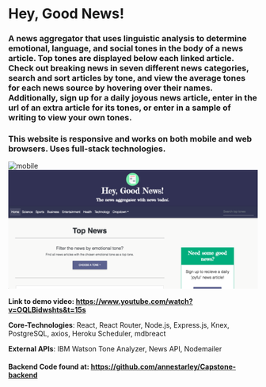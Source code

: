 # Hey, Good News!

### A news aggregator that uses linguistic analysis to determine emotional, language, and social tones in the body of a news article. Top tones are displayed below each linked article. Check out breaking news in seven different news categories, search and sort articles by tone, and view the average tones for each news source by hovering over their names. Additionally, sign up for a daily joyous news article, enter in the url of an extra article for its tones, or enter in a sample of writing to view your own tones.   
### This website is responsive and works on both mobile and web browsers. Uses full-stack technologies.   
![mobile](https://github.com/annestarley/Hey-Good-News-frontend-/blob/master/public/mobile-view.gif)
![web](https://github.com/annestarley/Hey-Good-News-frontend-/blob/master/public/web-view.png)
  
**Link to demo video: https://www.youtube.com/watch?v=OQLBidwshts&t=15s**

  
**Core-Technologies**: React, React Router, Node.js, Express.js, Knex, PostgreSQL, axios, Heroku Scheduler, mdbreact  
    
**External APIs**: IBM Watson Tone Analyzer, News API, Nodemailer  
  
#### Backend Code found at: https://github.com/annestarley/Capstone-backend

